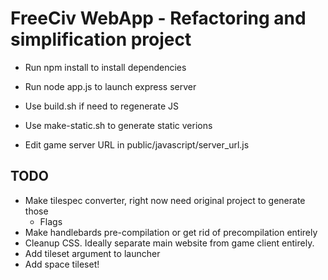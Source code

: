 # FreeCiv WebApp - Refactoring and simplification project

- Run npm install to install dependencies
- Run node app.js to launch express server

- Use build.sh if need to regenerate JS
- Use make-static.sh to generate static verions
- Edit game server URL in public/javascript/server_url.js

## TODO
- Make tilespec converter, right now need original project to generate those
  - Flags
- Make handlebards pre-compilation or get rid of precompilation entirely
- Cleanup CSS. Ideally separate main website from game client entirely.
- Add tileset argument to launcher
- Add space tileset!
